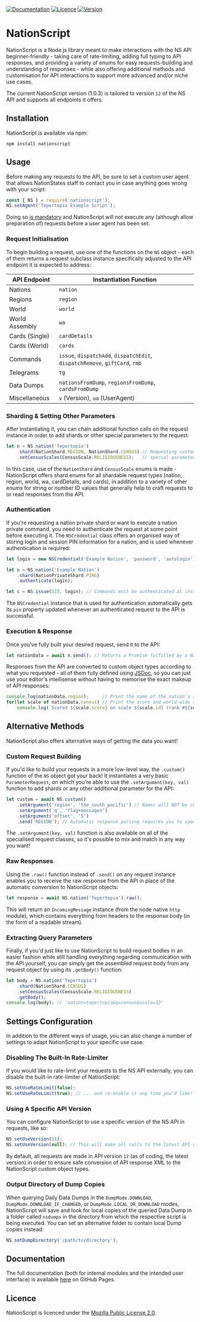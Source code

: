 [![Documentation](https://github.com/anjo0803/nationscript/actions/workflows/deploy-docs.yml/badge.svg)](https://anjo0803.github.io/nationscript/)
[![Licence](https://img.shields.io/npm/l/nationscript)](https://github.com/anjo0803/nationscript/blob/master/LICENCE.txt)
[![Version](https://img.shields.io/npm/v/nationscript)](https://www.npmjs.com/package/nationscript)

# NationScript

NationScript is a Node.js library meant to make interactions with the NS API beginner-friendly -
taking care of rate-limiting, adding full typing to API responses, and providing a variety of enums
for easy requests-building and understanding of responses - while also offering additional methods
and customisation for API interactions to support more advanced and/or niche use cases.

The current NationScript version (1.0.3) is tailored to version `12` of the NS API and supports all
endpoints it offers.

## Installation
NationScript is available via npm:
```
npm install nationscript
```

## Usage
Before making any requests to the API, be sure to set a custom user agent that allows NationStates
staff to contact you in case anything goes wrong with your script:
```js
const { NS } = require('nationscript');
NS.setAgent('Tepertopia Example Script');
```
Doing so [is mandatory](https://www.nationstates.net/pages/api.html#terms) and NationScript will
not execute any (although allow preparation of) requests before a user agent has been set.

### Request Initialisation
To begin building a request, use one of the functions on the `NS` object - each of them returns a
request subclass instance specifically adjusted to the API endpoint it is expected to address:

| API Endpoint   | Instantiation Function                                                      |
| -------------- | --------------------------------------------------------------------------- |
| Nations        | `nation`                                                                    |
| Regions        | `region`                                                                    |
| World          | `world`                                                                     |
| World Assembly | `wa`                                                                        |
| Cards (Single) | `cardDetails`                                                               |
| Cards (World)  | `cards`                                                                     |
| Commands       | `issue`, `dispatchAdd`, `dispatchEdit`, `dispatchRemove`, `giftCard`, `rmb` |
| Telegrams      | `tg`                                                                        |
| Data Dumps     | `nationsFromDump`, `regionsFromDump`, `cardsFromDump`                       |
| Miscellaneous  | `v` (Version), `ua` (UserAgent)                                             |

### Sharding & Setting Other Parameters
After instantiating it, you can chain additional function calls on the request instance in order to
add shards or other special parameters to the request:
```js
let n = NS.nation('Tepertopia')
	.shard(NationShard.REGION, NationShard.CENSUS) // Requesting custom shards, for which then a
	.setCensusScales(CensusScale.RELIGIOUSNESS);   // special parameter (e.g. census scale) is set
```
In this case, use of the `NationShard` and `CensusScale` enums is made - NationScript offers shard
enums for all shardable request types (nation, region, world, wa, cardDetails, and cards), in
addition to a variety of other enums for string or number ID values that generally help to craft
requests to or read responses from the API.

### Authentication
If you're requesting a nation private shard or want to execute a nation private command, you need
to authenticate the request at some point before executing it. The `NSCredential` class offers an
organised way of storing login and session PIN information for a nation, and is used whenever
authentication is required:
```js
let login = new NSCredential('Example Nation', 'password', 'autologin');

let n = NS.nation('Example Nation')
	.shard(NationPrivateShard.PING)
	.authenticate(login);

let c = NS.issue(123, login); // Commands must be authenticated at instantiation already.
```
The `NSCredential` instance that is used for authentication automatically gets its `pin` property
updated whenever an authenticated request to the API is successful.

### Execution & Response
Once you've fully built your desired request, send it to the API:
```js
let nationData = await n.send(); // Returns a Promise fulfilled by a Nation object
```
Responses from the API are converted to custom object types according to what you requested - all
of them fully defined using [JSDoc](https://jsdoc.app/), so you can just use your editor's
intellisense without having to memorise the exact makeup of API responses:
```js
console.log(nationData.region);     // Print the name of the nation's region
for(let scale of nationData.census) // Print the score and world-wide rank of the nation
	console.log(`Scored ${scale.score} on scale ${scale.id} (rank #${scale.rankWorld})`);
```

## Alternative Methods
NationScript also offers alternative ways of getting the data you want!

### Custom Request Building
If you'd like to build your requests in a more low-level way, the `.custom()` function of the `NS`
object got your back! It instantiates a very basic `ParameterRequest`, on which you're able to use
the `.setArgument(key, val)` function to add shards or any other additional parameter for the API:
```js
let custom = await NS.custom()
	.setArgument('region', 'the_south_pacific') // Names will NOT be converted automatically here!
	.setArgument('q', 'flag+messages')
	.setArgument('offset', '5')
	.send('REGION'); // Automatic response parsing requires you to specify the expected root tag.
```
The `.setArgument(key, val)` function is also available on all of the specialised request classes,
so it's possible to mix and match in any way you want!

### Raw Responses
Using the `.raw()` function instead of `.send()` on any request instance enables you to receive the
raw response from the API in place of the automatic conversion to NationScript objects:
```js
let response = await NS.nation('Tepertopia').raw();
```
This will return an `IncomingMessage` instance (from the node native `http` module), which contains
everything from headers to the response body (in the form of a readable stream).

### Extracting Query Parameters
Finally, if you'd just like to use NationScript to build request bodies in an easier fashion while
still handling everything regarding communication with the API yourself, you can simply get the
assembled request body from any request object by using its `.getBody()` function:
```js
let body = NS.nation('Tepertopia')
	.shard(NationShard.CENSUS)
	.setCensusScales(CensusScale.RELIGIOUSNESS)
	.getBody();
console.log(body); // 'nation=tepertopia&q=census&scale=32'
```

## Settings Configuration
In addition to the different ways of usage, you can also change a number of settings to adapt
NationScript to your specific use case:

### Disabling The Built-In Rate-Limiter
If you would like to rate-limit your requests to the NS API externally, you can disable the
built-in rate-limiter of NationScript:
```js
NS.setUseRateLimit(false);
NS.setUseRateLimit(true); // ... and re-enable it any time you'd like!
```

### Using A Specific API Version
You can configure NationScript to use a specific version of the NS API in requests, like so:
```js
NS.setUseVersion(11);
NS.setUseVersion(null);	// This will make all calls to the latest API version.
```
By default, all requests are made in API version `12` (as of coding, the latest version) in order
to ensure safe conversion of API response XML to the NationScript custom object types.

### Output Directory of Dump Copies
When querying Daily Data Dumps in the `DumpMode.DOWNLOAD`, `DumpMode.DOWNLOAD_IF_CHANGED`, or
`DumpMode.LOCAL_OR_DOWNLOAD` modes, NationScript will save and look for local copies of the queried
Data Dump in a folder called `nsdumps` in the directory from which the respective script is being
executed. You can set an alternative folder to contain local Dump copies instead:
```js
NS.setDumpDirectory('/path/to/directory');
```

## Documentation
The full documentation (both for internal modules and the intended user interface) is available
[here](https://anjo0803.github.io/nationscript/) on GitHub Pages.

## Licence
NationScript is licenced under the [Mozilla Public License 2.0](https://mozilla.org/MPL/2.0/).
